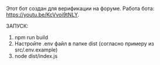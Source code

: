 Этот бот создан для верификации на форуме. Работа бота: https://youtu.be/KcVvoi9tNLY.

ЗАПУСК:

1. npm run build
2. Настройте .env файл в папке dist (согласно примеру из src/.env.example)
3. node dist/index.js
